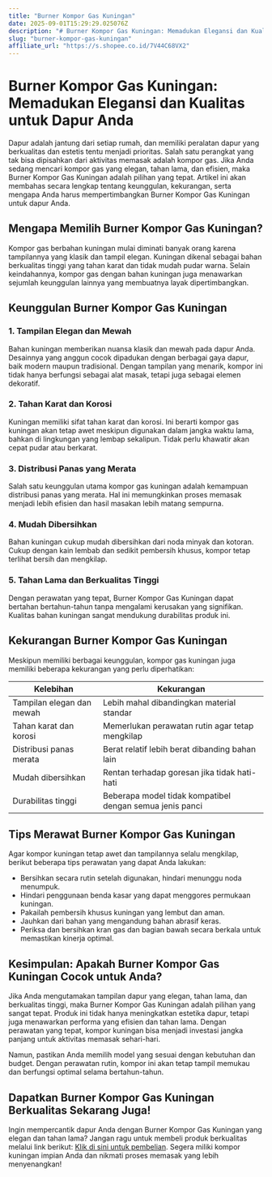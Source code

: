 ```yaml
---
title: "Burner Kompor Gas Kuningan"
date: 2025-09-01T15:29:29.025076Z
description: "# Burner Kompor Gas Kuningan: Memadukan Elegansi dan Kualitas untuk Dapur Anda..."
slug: "burner-kompor-gas-kuningan"
affiliate_url: "https://s.shopee.co.id/7V44C68VX2"
---
```

# Burner Kompor Gas Kuningan: Memadukan Elegansi dan Kualitas untuk Dapur Anda

Dapur adalah jantung dari setiap rumah, dan memiliki peralatan dapur yang berkualitas dan estetis tentu menjadi prioritas. Salah satu perangkat yang tak bisa dipisahkan dari aktivitas memasak adalah kompor gas. Jika Anda sedang mencari kompor gas yang elegan, tahan lama, dan efisien, maka Burner Kompor Gas Kuningan adalah pilihan yang tepat. Artikel ini akan membahas secara lengkap tentang keunggulan, kekurangan, serta mengapa Anda harus mempertimbangkan Burner Kompor Gas Kuningan untuk dapur Anda.

## Mengapa Memilih Burner Kompor Gas Kuningan?

Kompor gas berbahan kuningan mulai diminati banyak orang karena tampilannya yang klasik dan tampil elegan. Kuningan dikenal sebagai bahan berkualitas tinggi yang tahan karat dan tidak mudah pudar warna. Selain keindahannya, kompor gas dengan bahan kuningan juga menawarkan sejumlah keunggulan lainnya yang membuatnya layak dipertimbangkan.

## Keunggulan Burner Kompor Gas Kuningan

### 1. Tampilan Elegan dan Mewah

Bahan kuningan memberikan nuansa klasik dan mewah pada dapur Anda. Desainnya yang anggun cocok dipadukan dengan berbagai gaya dapur, baik modern maupun tradisional. Dengan tampilan yang menarik, kompor ini tidak hanya berfungsi sebagai alat masak, tetapi juga sebagai elemen dekoratif.

### 2. Tahan Karat dan Korosi

Kuningan memiliki sifat tahan karat dan korosi. Ini berarti kompor gas kuningan akan tetap awet meskipun digunakan dalam jangka waktu lama, bahkan di lingkungan yang lembap sekalipun. Tidak perlu khawatir akan cepat pudar atau berkarat.

### 3. Distribusi Panas yang Merata

Salah satu keunggulan utama kompor gas kuningan adalah kemampuan distribusi panas yang merata. Hal ini memungkinkan proses memasak menjadi lebih efisien dan hasil masakan lebih matang sempurna.

### 4. Mudah Dibersihkan

Bahan kuningan cukup mudah dibersihkan dari noda minyak dan kotoran. Cukup dengan kain lembab dan sedikit pembersih khusus, kompor tetap terlihat bersih dan mengkilap.

### 5. Tahan Lama dan Berkualitas Tinggi

Dengan perawatan yang tepat, Burner Kompor Gas Kuningan dapat bertahan bertahun-tahun tanpa mengalami kerusakan yang signifikan. Kualitas bahan kuningan sangat mendukung durabilitas produk ini.

## Kekurangan Burner Kompor Gas Kuningan

Meskipun memiliki berbagai keunggulan, kompor gas kuningan juga memiliki beberapa kekurangan yang perlu diperhatikan:

| Kelebihan | Kekurangan |
|------------|-------------|
| Tampilan elegan dan mewah | Lebih mahal dibandingkan material standar |
| Tahan karat dan korosi | Memerlukan perawatan rutin agar tetap mengkilap |
| Distribusi panas merata | Berat relatif lebih berat dibanding bahan lain |
| Mudah dibersihkan | Rentan terhadap goresan jika tidak hati-hati |
| Durabilitas tinggi | Beberapa model tidak kompatibel dengan semua jenis panci |

## Tips Merawat Burner Kompor Gas Kuningan

Agar kompor kuningan tetap awet dan tampilannya selalu mengkilap, berikut beberapa tips perawatan yang dapat Anda lakukan:

- Bersihkan secara rutin setelah digunakan, hindari menunggu noda menumpuk.
- Hindari penggunaan benda kasar yang dapat menggores permukaan kuningan.
- Pakailah pembersih khusus kuningan yang lembut dan aman.
- Jauhkan dari bahan yang mengandung bahan abrasif keras.
- Periksa dan bersihkan kran gas dan bagian bawah secara berkala untuk memastikan kinerja optimal.

## Kesimpulan: Apakah Burner Kompor Gas Kuningan Cocok untuk Anda?

Jika Anda mengutamakan tampilan dapur yang elegan, tahan lama, dan berkualitas tinggi, maka Burner Kompor Gas Kuningan adalah pilihan yang sangat tepat. Produk ini tidak hanya meningkatkan estetika dapur, tetapi juga menawarkan performa yang efisien dan tahan lama. Dengan perawatan yang tepat, kompor kuningan bisa menjadi investasi jangka panjang untuk aktivitas memasak sehari-hari.

Namun, pastikan Anda memilih model yang sesuai dengan kebutuhan dan budget. Dengan perawatan rutin, kompor ini akan tetap tampil memukau dan berfungsi optimal selama bertahun-tahun.

## Dapatkan Burner Kompor Gas Kuningan Berkualitas Sekarang Juga!

Ingin mempercantik dapur Anda dengan Burner Kompor Gas Kuningan yang elegan dan tahan lama? Jangan ragu untuk membeli produk berkualitas melalui link berikut: [Klik di sini untuk pembelian](https://s.shopee.co.id/7V44C68VX2). Segera miliki kompor kuningan impian Anda dan nikmati proses memasak yang lebih menyenangkan!